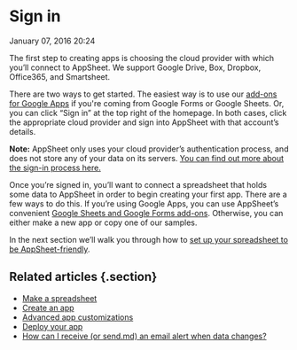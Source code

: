 #  Sign in


January 07, 2016 20:24

The first step to creating apps is choosing the cloud provider with which
you’ll connect to AppSheet. We support Google Drive, Box, Dropbox, Office365,
and Smartsheet.

There are two ways to get started. The easiest way is to use our [add-ons for
Google Apps](Create-an-app.md) if you're coming from
Google Forms or Google Sheets. Or, you can click “Sign in” at the top right of
the homepage. In both cases, click the appropriate cloud provider and sign
into AppSheet with that account’s details.

**Note:** AppSheet only uses your cloud provider’s authentication process, and
does not store any of your data on its servers. [You can find out more about
the sign-in process here.](Understanding-authentication-and-authorization.md)

Once you’re signed in, you’ll want to connect a spreadsheet that holds some 
data to AppSheet in order to begin creating your first app. There are a few 
ways to do this. If you’re using Google Apps, you can use AppSheet’s convenient 
[Google Sheets and Google Forms add-ons](Use-AppSheet-s-add-ons-for-Google-Apps.md). 
Otherwise, you can either make a new app or copy one of our samples.

In the next section we’ll walk you through how to [set up your spreadsheet to be AppSheet-friendly](How-to-build-the-spreadsheet.md).

## Related articles {.section}

  * [Make a spreadsheet](Make-a-spreadsheet.md)
  * [Create an app](Create-an-app.md)
  * [Advanced app customizations](Advanced-app-customizations.md)
  * [Deploy your app](Deploy-your-app.md)
  * [How can I receive (or send.md) an email alert when data changes?](How-can-I-receive-or-send-an-email-alert-when-data-changes-.md)

